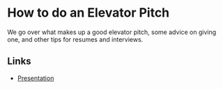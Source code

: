 # How to do an Elevator Pitch

We go over what makes up a good elevator pitch, some advice on giving one, and other tips for resumes and interviews.

## Links

- [Presentation](https://docs.google.com/presentation/d/1DMGvZTRYkEvT5ddRDf_GyOmqdhc2njGELUJsGwzD9Kc/edit?usp=sharing)
